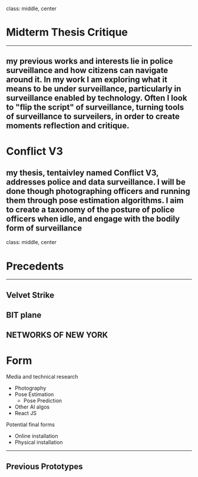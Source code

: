 
class: middle, center
# Midterm Thesis Critique
---
my previous works and interests lie in police surveillance and how citizens can navigate around it. In my work I am exploring what it means to be under surveillance, particularly in surveillance enabled by technology. Often I look to "flip the script" of surveillance, turning tools of surveillance to surveilers, in order to create moments reflection and critique.
---
# Conflict V3
my thesis, tentaivley named Conflict V3, addresses police and data surveillance. I will be done though photographing officers and running them through pose estimation algorithms. I aim to create a taxonomy of the posture of police officers when idle, and engage with the bodily form of surveillance
---
class: middle, center
# Precedents
---
Velvet Strike
---
BIT plane
---
NETWORKS OF NEW YORK
---
# Form
Media and technical research
- Photography
- Pose Estimation
    - Pose Prediction
- Other AI algos
- React JS

Potential final forms
- Online installation
- Physical installation
---
## Previous Prototypes